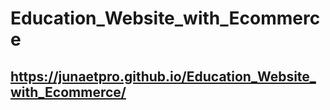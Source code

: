# Education_Website_with_Ecommerce

## https://junaetpro.github.io/Education_Website_with_Ecommerce/
